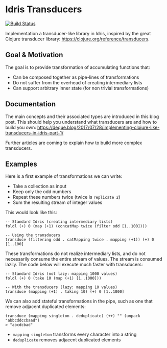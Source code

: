 # Idris Transducers

[![Build Status](https://travis-ci.org/QuentinDuval/IdrisReducers.svg?branch=master)](https://travis-ci.org/QuentinDuval/IdrisReducers)

Implementation a transducer-like library in Idris, inspired by the great Clojure transducer library: https://clojure.org/reference/transducers.

## Goal & Motivation

The goal is to provide transformation of accumulating functions that:

* Can be composed together as pipe-lines of transformations
* Do not suffer from the overhead of creating intermediary lists
* Can support arbitrary inner state (for non trivial transformations)

## Documentation

The main concepts and their associated types are introduced in this blog post. This should help you understand what transducers are and how to build you own:
https://deque.blog/2017/07/28/implementing-clojure-like-transducers-in-idris-part-1/

Further articles are coming to explain how to build more complex transducers.

## Examples

Here is a first example of transformations we can write:

* Take a collection as input
* Keep only the odd numbers
* Repeat these numbers twice (twice is `replicate 2`)
* Sum the resulting stream of integer values

This would look like this:

    -- Standard Idris (creating intermediary lists)
    foldl (+) 0 (map (+1) (concatMap twice (filter odd [1..100])))

    -- Using the transducers
    transduce (filtering odd . catMapping twice . mapping (+1)) (+) 0 [1..100]

These transformations do not realize intermediary lists, and do not necessarily consume the entire stream of values. The stream is consumed lazily. The code below will execute much faster with transducers:

    -- Standard Idris (not lazy: mapping 1000 values)
    foldl (+) 0 (take 10 (map (+1) [1..1000]))

    -- With the transducers (lazy: mapping 10 values)
    transduce (mapping (+1) . taking 10) (+) 0 [1..1000]

We can also add stateful transformations in the pipe, such as one that remove adjacent duplicated elements:

    transduce (mapping singleton . deduplicate) (++) "" (unpack "abbcddccbaad")
    > "abcdcbad"

* `mapping singleton` transforms every character into a string
* `deduplicate` removes adjacent duplicated elements

